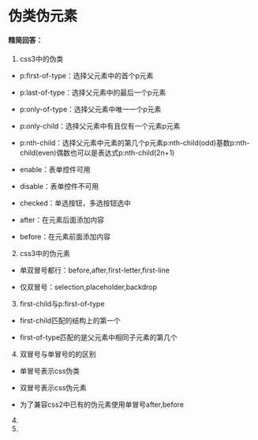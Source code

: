 # 伪类伪元素

#### 精简回答：

1. css3中的伪类

- p:first-of-type：选择父元素中的首个p元素

- p:last-of-type：选择父元素中的最后一个p元素

- p:only-of-type：选择父元素中唯一一个p元素

- p:only-child：选择父元素中有且仅有一个元素p元素

- p:nth-child：选择父元素中元素的第几个p元素p:nth-child(odd)基数p:nth-child(even)偶数也可以是表达式p:nth-child(2n+1)

- enable：表单控件可用

- disable：表单控件不可用

- checked：单选按钮，多选按钮选中

- after：在元素后面添加内容

- before：在元素前面添加内容

2. css3中的伪元素

- 单双冒号都行：before,after,first-letter,first-line

- 仅双冒号：selection,placeholder,backdrop

3. first-child与p:first-of-type

- first-child匹配的结构上的第一个

- first-of-type匹配的是父元素中相同子元素的第几个

4. 双冒号与单冒号的的区别

- 单冒号表示css伪类

- 双冒号表示css伪元素

- 为了兼容css2中已有的伪元素使用单冒号after,before

4. 

4. 
